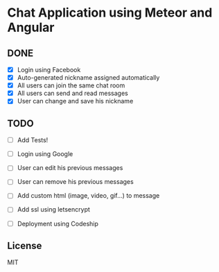 # Chat Application using Meteor and Angular

DONE
---
- [x] Login using Facebook
- [x] Auto-generated nickname assigned automatically
- [x] All users can join the same chat room
- [x] All users can send and read messages
- [x] User can change and save his nickname

TODO
---
- [ ] Add Tests!
- [ ] Login using Google
- [ ] User can edit his previous messages
- [ ] User can remove his previous messages
- [ ] Add custom html (image, video, gif...) to message
- [ ] Add ssl using letsencrypt
- [ ] Deployment using Codeship


License
----

MIT
